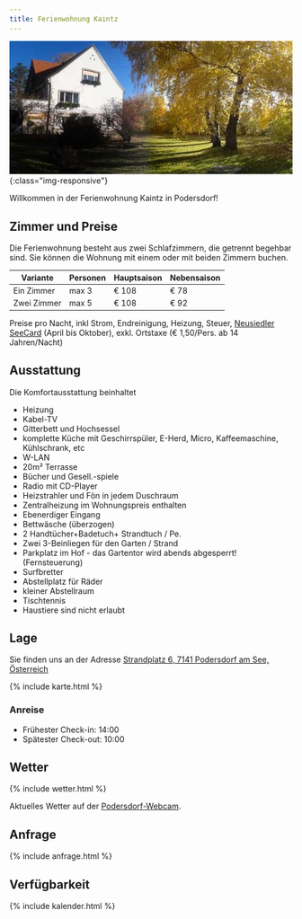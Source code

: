 ```yaml
---
title: Ferienwohnung Kaintz
---
```


![Ferienwohnung](/assets/img/obj_orig_85633_002.jpg){:class="img-responsive"}

Willkommen in der Ferienwohnung Kaintz in Podersdorf!


Zimmer und Preise
-----------------

Die Ferienwohnung besteht aus zwei Schlafzimmern, die getrennt begehbar sind.
Sie können die Wohnung mit einem oder mit beiden Zimmern buchen.

| Variante     | Personen | Hauptsaison | Nebensaison |
| ------------ | -------- | ----------- | ----------- |
| Ein Zimmer   |    max 3 |       € 108 |        € 78 |
| Zwei Zimmer  |    max 5 |       € 108 |        € 92 |

Preise pro Nacht, inkl Strom, Endreinigung, Heizung, Steuer,
[Neusiedler SeeCard](https://www.neusiedlersee.com/de/neusiedler-see-card/neusiedler-see-card.html)
(April bis Oktober), exkl. Ortstaxe (€ 1,50/Pers. ab 14 Jahren/Nacht)


Ausstattung
-----------

Die Komfortausstattung beinhaltet

* Heizung
* Kabel-TV
* Gitterbett und Hochsessel
* komplette Küche mit Geschirrspüler, E-Herd, Micro, Kaffeemaschine, Kühlschrank, etc
* W-LAN
* 20m² Terrasse
* Bücher und Gesell.-spiele
* Radio mit CD-Player
* Heizstrahler und Fön in jedem Duschraum
* Zentralheizung im Wohnungspreis enthalten
* Ebenerdiger Eingang
* Bettwäsche (überzogen)
* 2 Handtücher+Badetuch+ Strandtuch / Pe.
* Zwei 3-Beinliegen für den Garten / Strand
* Parkplatz im Hof - das Gartentor wird abends abgesperrt! (Fernsteuerung)
* Surfbretter
* Abstellplatz für Räder
* kleiner Abstellraum
* Tischtennis
* Haustiere sind nicht erlaubt


Lage
----

Sie finden uns an der Adresse [Strandplatz 6, 7141 Podersdorf am See, Österreich](https://www.google.at/maps/place/Ferienwohnung+Kaintz/@47.8574812,16.8265431,17z/data=!3m1!4b1!4m8!3m7!1s0x476c6a154a823983:0xb0b3a9940ac64f85!5m2!1s2018-06-11!2i3!8m2!3d47.8574776!4d16.8287318)

{% include karte.html %}

### Anreise

* Frühester Check-in: 14:00
* Spätester Check-out: 10:00



Wetter
------

{% include wetter.html %}

Aktuelles Wetter auf der [Podersdorf-Webcam](http://podersdorfamsee.at/Webcam.16.0.html).


Anfrage
-------

{% include anfrage.html %}


Verfügbarkeit
-------------

{% include kalender.html %}
